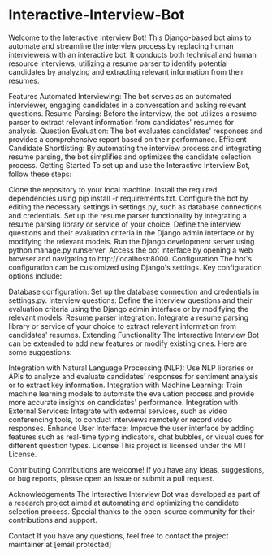# Interactive-Interview-Bot
 
Welcome to the Interactive Interview Bot! This Django-based bot aims to automate and streamline the interview process by replacing human interviewers with an interactive bot. It conducts both technical and human resource interviews, utilizing a resume parser to identify potential candidates by analyzing and extracting relevant information from their resumes.

Features
Automated Interviewing: The bot serves as an automated interviewer, engaging candidates in a conversation and asking relevant questions.
Resume Parsing: Before the interview, the bot utilizes a resume parser to extract relevant information from candidates' resumes for analysis.
Question Evaluation: The bot evaluates candidates' responses and provides a comprehensive report based on their performance.
Efficient Candidate Shortlisting: By automating the interview process and integrating resume parsing, the bot simplifies and optimizes the candidate selection process.
Getting Started
To set up and use the Interactive Interview Bot, follow these steps:

Clone the repository to your local machine.
Install the required dependencies using pip install -r requirements.txt.
Configure the bot by editing the necessary settings in settings.py, such as database connections and credentials.
Set up the resume parser functionality by integrating a resume parsing library or service of your choice.
Define the interview questions and their evaluation criteria in the Django admin interface or by modifying the relevant models.
Run the Django development server using python manage.py runserver.
Access the bot interface by opening a web browser and navigating to http://localhost:8000.
Configuration
The bot's configuration can be customized using Django's settings. Key configuration options include:

Database configuration: Set up the database connection and credentials in settings.py.
Interview questions: Define the interview questions and their evaluation criteria using the Django admin interface or by modifying the relevant models.
Resume parser integration: Integrate a resume parsing library or service of your choice to extract relevant information from candidates' resumes.
Extending Functionality
The Interactive Interview Bot can be extended to add new features or modify existing ones. Here are some suggestions:

Integration with Natural Language Processing (NLP): Use NLP libraries or APIs to analyze and evaluate candidates' responses for sentiment analysis or to extract key information.
Integration with Machine Learning: Train machine learning models to automate the evaluation process and provide more accurate insights on candidates' performance.
Integration with External Services: Integrate with external services, such as video conferencing tools, to conduct interviews remotely or record video responses.
Enhance User Interface: Improve the user interface by adding features such as real-time typing indicators, chat bubbles, or visual cues for different question types.
License
This project is licensed under the MIT License.

Contributing
Contributions are welcome! If you have any ideas, suggestions, or bug reports, please open an issue or submit a pull request.

Acknowledgements
The Interactive Interview Bot was developed as part of a research project aimed at automating and optimizing the candidate selection process. Special thanks to the open-source community for their contributions and support.

Contact
If you have any questions, feel free to contact the project maintainer at [email protected]
